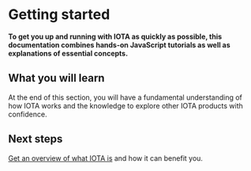 # Getting started

**To get you up and running with IOTA as quickly as possible, this documentation combines hands-on JavaScript tutorials as well as explanations of essential concepts.**

## What you will learn

At the end of this section, you will have a fundamental understanding of how IOTA works and the knowledge to explore other IOTA products with confidence. 

## Next steps

[Get an overview of what IOTA is](../introduction/about-iota.md) and how it can benefit you.